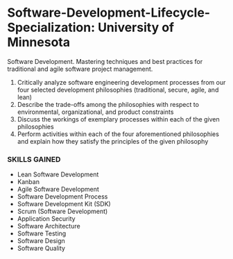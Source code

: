 # Software-Development-Lifecycle-Specialization: University of Minnesota

Software Development. Mastering techniques and best practices for traditional and agile software project management.

1. Critically analyze software engineering development processes from our four selected development philosophies (traditional, secure, agile, and lean)
2. Describe the trade-offs among the philosophies with respect to environmental, organizational, and product constraints
3. Discuss the workings of exemplary processes within each of the given philosophies
4. Perform activities within each of the four aforementioned philosophies and explain how they satisfy the principles of the given philosophy


### SKILLS GAINED
* Lean Software Development
* Kanban
* Agile Software Development
* Software Development Process
* Software Development Kit (SDK)
* Scrum (Software Development)
* Application Security
* Software Architecture
* Software Testing
* Software Design
* Software Quality
